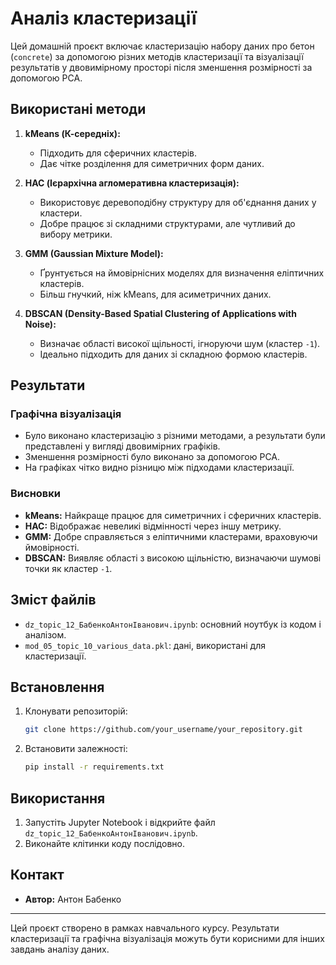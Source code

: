 # Аналіз кластеризації

Цей домашній проєкт включає кластеризацію набору даних про бетон (`concrete`) за допомогою різних методів кластеризації та візуалізації результатів у двовимірному просторі після зменшення розмірності за допомогою PCA.

## Використані методи

1. **kMeans (К-середніх):**
   - Підходить для сферичних кластерів.
   - Дає чітке розділення для симетричних форм даних.

2. **HAC (Ієрархічна агломеративна кластеризація):**
   - Використовує деревоподібну структуру для об'єднання даних у кластери.
   - Добре працює зі складними структурами, але чутливий до вибору метрики.

3. **GMM (Gaussian Mixture Model):**
   - Ґрунтується на ймовірнісних моделях для визначення еліптичних кластерів.
   - Більш гнучкий, ніж kMeans, для асиметричних даних.

4. **DBSCAN (Density-Based Spatial Clustering of Applications with Noise):**
   - Визначає області високої щільності, ігноруючи шум (кластер `-1`).
   - Ідеально підходить для даних зі складною формою кластерів.

## Результати

### Графічна візуалізація

- Було виконано кластеризацію з різними методами, а результати були представлені у вигляді двовимірних графіків.
- Зменшення розмірності було виконано за допомогою PCA.
- На графіках чітко видно різницю між підходами кластеризації.

### Висновки

- **kMeans:** Найкраще працює для симетричних і сферичних кластерів.
- **HAC:** Відображає невеликі відмінності через іншу метрику.
- **GMM:** Добре справляється з еліптичними кластерами, враховуючи ймовірності.
- **DBSCAN:** Виявляє області з високою щільністю, визначаючи шумові точки як кластер `-1`.

## Зміст файлів

- `dz_topic_12_БабенкоАнтонІванович.ipynb`: основний ноутбук із кодом і аналізом.
- `mod_05_topic_10_various_data.pkl`: дані, використані для кластеризації.

## Встановлення

1. Клонувати репозиторій:
   ```bash
   git clone https://github.com/your_username/your_repository.git
   ```
2. Встановити залежності:
   ```bash
   pip install -r requirements.txt
   ```

## Використання

1. Запустіть Jupyter Notebook і відкрийте файл `dz_topic_12_БабенкоАнтонІванович.ipynb`.
2. Виконайте клітинки коду послідовно.

## Контакт

- **Автор:** Антон Бабенко

---

Цей проєкт створено в рамках навчального курсу. Результати кластеризації та графічна візуалізація можуть бути корисними для інших завдань аналізу даних.
